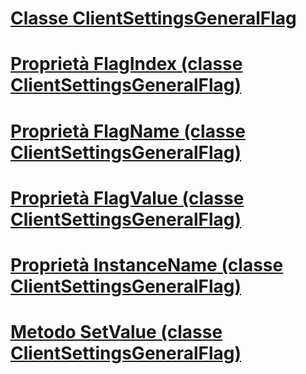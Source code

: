 # [Classe ClientSettingsGeneralFlag](clientsettingsgeneralflag-class.md)
# [Proprietà FlagIndex (classe ClientSettingsGeneralFlag)](flagindex-property-clientsettingsgeneralflag-class.md)
# [Proprietà FlagName (classe ClientSettingsGeneralFlag)](flagname-property-clientsettingsgeneralflag-class.md)
# [Proprietà FlagValue (classe ClientSettingsGeneralFlag)](flagvalue-property-clientsettingsgeneralflag-class.md)
# [Proprietà InstanceName (classe ClientSettingsGeneralFlag)](instancename-property-clientsettingsgeneralflag-class.md)
# [Metodo SetValue (classe ClientSettingsGeneralFlag)](setvalue-method-clientsettingsgeneralflag-class.md)
